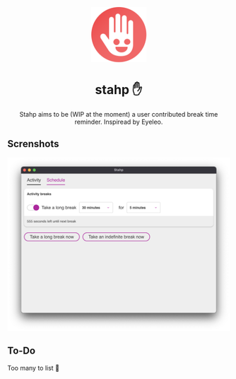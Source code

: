 <p align="center">
  <img src="docs/logo.png" width="125">
</p>

<div align="center">
  <h1>stahp ✋ </h1>
  <p>
  Stahp aims to be (WIP at the moment) a user contributed break time reminder. Inspiread by Eyeleo.
  </P>
</div>

## Screnshots

<img src="docs/app.png">

## To-Do

Too many to list 🤣
